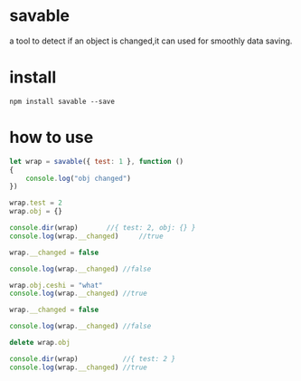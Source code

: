 # savable
a tool to detect if an object is changed,it can used for smoothly data saving.

# install 
`npm install savable --save`

# how to use
```js
let wrap = savable({ test: 1 }, function ()
{
    console.log("obj changed")
})

wrap.test = 2
wrap.obj = {}

console.dir(wrap)       //{ test: 2, obj: {} }
console.log(wrap.__changed)     //true

wrap.__changed = false

console.log(wrap.__changed) //false

wrap.obj.ceshi = "what"
console.log(wrap.__changed) //true

wrap.__changed = false

console.log(wrap.__changed) //false

delete wrap.obj

console.dir(wrap)           //{ test: 2 }
console.log(wrap.__changed) //true
```
